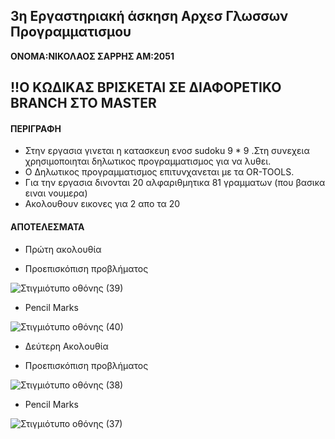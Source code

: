 ## 3η Εργαστηριακή άσκηση Αρχεσ Γλωσσων Προγραμματισμου

**ΟΝΟΜΑ:ΝΙΚΟΛΑΟΣ ΣΑΡΡΗΣ ΑΜ:2051**

**!!O ΚΩΔΙΚΑΣ ΒΡΙΣΚΕΤΑΙ ΣΕ ΔΙΑΦΟΡΕΤΙΚΟ BRANCH ΣΤΟ MASTER**
---

#### ΠΕΡΙΓΡΑΦΗ
  * Στην εργασια γινεται η κατασκευη ενοσ sudoku 9 * 9 .Στη συνεχεια χρησιμοποιηται δηλωτικος προγραμματισμος για να λυθει.
  * Ο Δηλωτικος προγραμματισμος επιτυνχανεται με τα OR-TOOLS.
  * Για την εργασια δινονται 20 αλφαριθμητικα 81 γραμματων (που βασικα ειναι νουμερα)
  * Ακολουθουν εικονες για 2 απο τα 20

#### ΑΠΟΤΕΛΕΣΜΑΤΑ
- Πρώτη ακολουθία

* Προεπισκόπιση προβλήματος

![Στιγμιότυπο οθόνης (39)](https://user-images.githubusercontent.com/65713677/120868182-1acacb00-c59c-11eb-8c45-3fb0c8344b72.png)


* Pencil Marks

![Στιγμιότυπο οθόνης (40)](https://user-images.githubusercontent.com/65713677/120868187-20281580-c59c-11eb-8871-8368fd038ae4.png)

- Δεύτερη Ακολουθία

* Προεπισκόπιση προβλήματος

![Στιγμιότυπο οθόνης (38)](https://user-images.githubusercontent.com/65713677/120868207-2f0ec800-c59c-11eb-991f-b168db849fed.png)

* Pencil Marks 

![Στιγμιότυπο οθόνης (37)](https://user-images.githubusercontent.com/65713677/120868214-333ae580-c59c-11eb-92bd-a30e8510fe1b.png)

